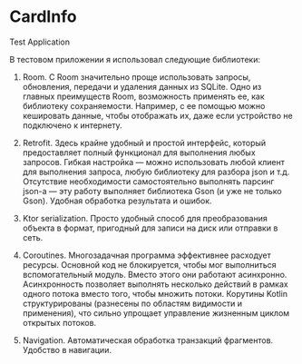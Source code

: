 # CardInfo
Test Application

В тестовом приложении я использовал следующие библиотеки: 

 1. Room. 
 С Room значительно проще использовать запросы, обновления, передачи и удаления данных из SQLite. 
 Одно из главных преимуществ Room, возможность применять ее, как библиотеку сохраняемости.
 Например, с ее помощью можно кешировать данные, чтобы отображать их, даже если устройство не подключено к интернету.

 2. Retrofit.
 Здесь крайне удобный и простой интерфейс, который предоставляет полный функционал для выполнения любых запросов.
 Гибкая настройка — можно использовать любой клиент для выполнения запроса, любую библиотеку для разбора json и т.д.
 Отсутствие необходимости самостоятельно выполнять парсинг json-а — эту работу выполняет библиотека Gson (и уже не только Gson).
 Удобная обработка результата и ошибок.

 3. Ktor serialization.
 Просто удобный способ для преобразования объекта в формат, пригодный для записи на диск или отправки в сеть.
   
 4. Coroutines.
 Многозадачная программа эффективнее расходует ресурсы. 
 Основной код не блокируется, чтобы мог выполниться вспомогательный модуль. 
 Вместо этого они работают асинхронно.   
 Асинхронность позволяет выполнять несколько действий в рамках одного потока вместо того, чтобы множить потоки. 
 Корутины Kotlin структурированы (разнесены по областям видимости и применения), что сильно упрощает управление жизненным циклом открытых потоков.

 5. Navigation.
 Автоматическая обработка транзакций фрагментов.
 Удобство в навигации.
